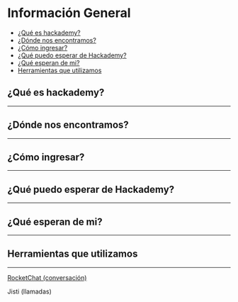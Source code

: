 # Información General
- [¿Qué es hackademy?](#¿Qué-es-hackademy?)
- [¿Dónde nos encontramos?](#¿Dónde-nos-encontramos?)
- [¿Cómo ingresar?](¿Cómo-ingresar?)
- [¿Qué puedo esperar de Hackademy?](#¿Qué-puedo-esperar-de-Hackademy?)
- [¿Qué esperan de mi?](#¿Qué-esperan-de-mi)
- [Herramientas que utilizamos](#Herramientas-que-utilizamos)


## ¿Qué es hackademy?
---

## ¿Dónde nos encontramos?
---

## ¿Cómo ingresar?
---

## ¿Qué puedo esperar de Hackademy?
---

## ¿Qué esperan de mi?
---

## Herramientas que utilizamos
---

<!-- Trello -->
[RocketChat (conversación)](https://chat.hackademy.mx)


Jisti (llamadas)